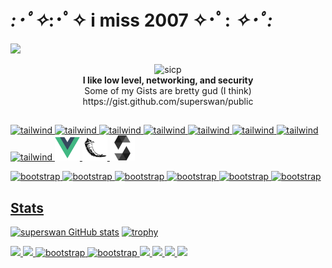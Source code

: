 # *:･ﾟ✧*:･ﾟ✧ i miss 2007 ✧･ﾟ: *✧･ﾟ:*
<img src="https://anlucas.neocities.org/anybrow.gif"/>
<p align="center">
<img src="https://raw.githubusercontent.com/cat-milk/Anime-Girls-Holding-Programming-Books/master/SICP/Kanna_Kamui_Finds_SICP.jpg" alt="sicp" width="640"/><br>
  <strong>I like low level, networking, and security</strong> <br>
  Some of my Gists are bretty gud (I think)
https://gist.github.com/superswan/public
</p>

## 
<p align="left">
        <a href="#"> 
        <img src="https://raw.githubusercontent.com/abrahamcalf/programming-languages-logos/master/src/c/c_48x48.png" alt="tailwind" width="40" height="40" /> <a href="#"> 
        <a href="#"> 
        <img src="https://raw.githubusercontent.com/abrahamcalf/programming-languages-logos/master/src/cpp/cpp_48x48.png" alt="tailwind" width="40" height="40" /> <a href="#"> 
        <a href="#"> 
        <img src="https://raw.githubusercontent.com/abrahamcalf/programming-languages-logos/master/src/python/python_48x48.png" alt="tailwind" width="40" height="40" /> <a href="#"> 
        <a href="#"> 
        <img src="https://raw.githubusercontent.com/abrahamcalf/programming-languages-logos/master/src/go/go_48x48.png" alt="tailwind" width="40" height="40" /> <a href="#"> 
        <a href="#"> 
        <img src="https://raw.githubusercontent.com/abrahamcalf/programming-languages-logos/master/src/php/php_48x48.png" alt="tailwind" width="40" height="40" /> <a href="#"> 
        <a href="#"> 
        <img src="https://raw.githubusercontent.com/abrahamcalf/programming-languages-logos/master/src/html/html_48x48.png" alt="tailwind" width="40" height="40" /> <a href="#"> 
        <a href="#"> 
        <img src="https://raw.githubusercontent.com/abrahamcalf/programming-languages-logos/master/src/css/css_48x48.png" alt="tailwind" width="40" height="40" /> <a href="#"> 
        <a href="#"> 
        <img src="https://raw.githubusercontent.com/abrahamcalf/programming-languages-logos/master/src/javascript/javascript_48x48.png" alt="tailwind" width="40" height="40" /> <a href="#"> 
        <a href="#"> 
        <img src="https://raw.githubusercontent.com/devicons/devicon/master/icons/vuejs/vuejs-original.svg" alt="tailwind" width="40" height="40" /> <a href="#"> 
        <a href="#"> 
        <img src="https://raw.githubusercontent.com/devicons/devicon/master/icons/flask/flask-original.svg" alt="tailwind" width="40" height="40" /> <a href="#"> 
        <a href="#"> 
        <img src="https://raw.githubusercontent.com/devicons/devicon/master/icons/solidity/solidity-original.svg" alt="tailwind" width="40" height="40" /> <a href="#"> 
        </p>

<p align="left">
    <a href="#">
        <img src="https://avatars.githubusercontent.com/u/3716965?s=200&v=4" alt="bootstrap" width="40" height="40" />
    <a href="#"> 
    <a href="#">
        <img src="https://raw.githubusercontent.com/EgoistDeveloper/operating-system-logos/master/src/48x48/LIN.png" alt="bootstrap" width="40" height="40" />
    <a href="#"> 
    <a href="#">
        <img src="https://raw.githubusercontent.com/EgoistDeveloper/operating-system-logos/master/src/48x48/ARL.png" alt="bootstrap" width="40" height="40" />
    <a href="#"> 
    <a href="#">
        <img src="https://raw.githubusercontent.com/EgoistDeveloper/operating-system-logos/master/src/48x48/DEB.png" alt="bootstrap" width="40" height="40" />
    <a href="#"> 
    <a href="#">
        <img src="https://raw.githubusercontent.com/EgoistDeveloper/operating-system-logos/master/src/48x48/WIN.png" alt="bootstrap" width="40" height="40" />
    <a href="#"> 
    <a href="#">
        <img src="https://raw.githubusercontent.com/EgoistDeveloper/operating-system-logos/master/src/48x48/MAC.png" alt="bootstrap" width="40" height="40" />
    <a href="#"> 
</p>

## Stats
![superswan GitHub stats](https://github-readme-stats.vercel.app/api?username=superswan)[](https://github.com/anuraghazra/github-readme-stats)
[![trophy](https://github-profile-trophy.vercel.app/?username=ryo-ma)](https://github.com/ryo-ma/github-profile-trophy)



<p align="left">
    <a href="#">
        <img src="https://anlucas.neocities.org/fspeech96.gif"/>
    <a href="#">
        <img src="https://anlucas.neocities.org/html.gif" />
    <a href="#">
        <img src="https://anlucas.neocities.org/getacomp.jpg" alt="bootstrap" />
    <a href="#">
        <img src="https://anlucas.neocities.org/noedit.jpg" alt="bootstrap" />
    <a href="#">
        <img src="https://anlucas.neocities.org/try_intermind_communicator.gif"  />
    <a href="#">
        <img src="https://anlucas.neocities.org/erisnow.gif" />
    <a href="#">
        <img src="https://anlucas.neocities.org/vi_now.gif" />
    <a href="#">
        <img src="https://anlucas.neocities.org/powered-by-debian.gif" />
</p>

